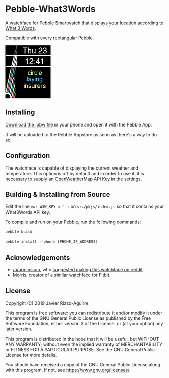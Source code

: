 # Pebble-What3Words

A watchface for Pebble Smartwatch that displays your location according to
[What 3 Words](https://what3words.com/).

Compatible with every rectangular Pebble.

![Screenshot](screenshot.png)

## Installing

[Download the .pbw file](https://github.com/JavierRizzoA/Pebble-What3Words/releases)
in your phone and open it with the Pebble App.

It will be uploaded to the Rebble Appstore as soon as there's a way to do so.

## Configuration

The watchface is capable of displaying the current weather and temperature. This
option is off by default and in order to use it, it is necessary to supply an
[OpenWeatherMap API Key](https://openweathermap.org/api) in the settings.

## Building & Installing from Source

Edit the line `var W3W_KEY = '';` on `src/pkjs/index.js` so that it contains
your What3Words API key.

To compile and run on your Pebble, run the following commands:

```
pebble build

pebble install --phone [PHONE_IP_ADDRESS]
```

## Acknowledgements

* [/u/arminsson](https://www.reddit.com/user/arminsson), who [suggested making this watchface on reddit](https://www.reddit.com/r/pebble/comments/brfnib/request_a_what3words_watchface_would_be_amazing/).
* Morris, creator of a [similar watchface](https://gallery.fitbit.com/details/cb46bd1d-471b-4cf3-ac09-642ad780c7e6) for Fitbit.

## License

Copyright (C) 2019  Javier Rizzo-Aguirre

This program is free software: you can redistribute it and/or modify
it under the terms of the GNU General Public License as published by
the Free Software Foundation, either version 3 of the License, or
(at your option) any later version.

This program is distributed in the hope that it will be useful,
but WITHOUT ANY WARRANTY; without even the implied warranty of
MERCHANTABILITY or FITNESS FOR A PARTICULAR PURPOSE.  See the
GNU General Public License for more details.

You should have received a copy of the GNU General Public License
along with this program.  If not, see <https://www.gnu.org/licenses/>.
